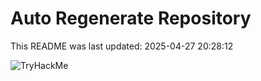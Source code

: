 # Auto Regenerate Repository

This README was last updated: 2025-04-27 20:28:12

 ![TryHackMe](https://tryhackme.com/badge/533634)